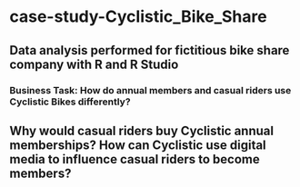 # case-study-Cyclistic_Bike_Share

## Data analysis performed for fictitious bike share company with R and R Studio

### Business Task: How do annual members and casual riders use Cyclistic Bikes differently?

## Why would casual riders buy Cyclistic annual memberships? How can Cyclistic use digital media to influence casual riders to become members?
